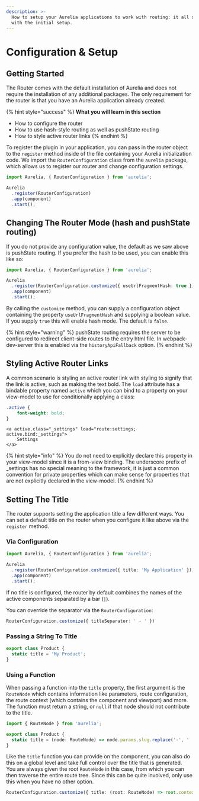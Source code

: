 ```yaml
---
description: >-
  How to setup your Aurelia applications to work with routing: it all starts
  with the initial setup.
---
```


# Configuration & Setup

## Getting Started

The Router comes with the default installation of Aurelia and does not require the installation of any additional packages. The only requirement for the router is that you have an Aurelia application already created.

{% hint style="success" %}
**What you will learn in this section**

* How to configure the router
* How to use hash-style routing as well as pushState routing
* How to style active router links
{% endhint %}

To register the plugin in your application, you can pass in the router object to the `register` method inside of the file containing your Aurelia initialization code. We import the `RouterConfiguration` class from the `aurelia` package, which allows us to register our router and change configuration settings.

```typescript
import Aurelia, { RouterConfiguration } from 'aurelia';

Aurelia
  .register(RouterConfiguration)
  .app(component)
  .start();
```

## Changing The Router Mode \(hash and pushState routing\)

If you do not provide any configuration value, the default as we saw above is pushState routing. If you prefer the hash to be used, you can enable this like so:

```typescript
import Aurelia, { RouterConfiguration } from 'aurelia';

Aurelia
  .register(RouterConfiguration.customize({ useUrlFragmentHash: true }))
  .app(component)
  .start();
```

By calling the `customize` method, you can supply a configuration object containing the property `useUrlFragmentHash` and supplying a boolean value. If you supply `true` this will enable hash mode. The default is `false`.

{% hint style="warning" %}
pushState routing requires the server to be configured to redirect client-side routes to the entry html file. In webpack-dev-server this is enabled via the `historyApiFallback` option.
{% endhint %}

## Styling Active Router Links

A common scenario is styling an active router link with styling to signify that the link is active, such as making the text bold. The `load` attribute has a bindable property named `active` which you can bind to a property on your view-model to use for conditionally applying a class:

```css
.active {
    font-weight: bold;
}
```

```markup
<a active.class="_settings" load="route:settings; active.bind:_settings">
    Settings
</a>
```

{% hint style="info" %}
You do not need to explicitly declare this property in your view-model since it is a from-view binding. The underscore prefix of \_settings has no special meaning to the framework, it is just a common convention for private properties which can make sense for properties that are not explicitly declared in the view-model.
{% endhint %}

## Setting The Title

The router supports setting the application title a few different ways. You can set a default title on the router when you configure it like above via the `register` method.

### Via Configuration

```typescript
import Aurelia, { RouterConfiguration } from 'aurelia';

Aurelia
  .register(RouterConfiguration.customize({ title: 'My Application' }))
  .app(component)
  .start();
```

If no title is configured, the router by default combines the names of the active components separated by a bar \(`|`\).

You can override the separator via the `RouterConfiguration`:

```typescript
RouterConfiguration.customize({ titleSeparator: ' - ' })
```

### Passing a String To Title

```typescript
export class Product {
  static title = 'My Product';
}
```

### Using a Function

When passing a function into the `title` property, the first argument is the `RouteNode` which contains information like parameters, route configuration, the route context \(which contains the component and viewport\) and more. The function must return a string, or `null` if that node should not contribute to the title.

```typescript
import { RouteNode } from 'aurelia';

export class Product {
  static title = (node: RouteNode) => node.params.slug.replace('-', ' ');
}
```

Like the `title` function you can provide on the component, you can also do this on a global level and take full control over the title that is generated. You are always given the root `RouteNode` in this case, from which you can then traverse the entire route tree. Since this can be quite involved, only use this when you have no other option.

```typescript
RouterConfiguration.customize({ title: (root: RouteNode) => root.context.component.name })
```

